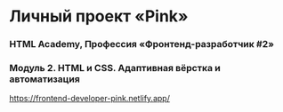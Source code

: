 # Личный проект «Pink»

### HTML Academy, Профессия «Фронтенд-разработчик #2»

### Модуль 2. HTML и CSS. Адаптивная вёрстка и автоматизация

https://frontend-developer-pink.netlify.app/
